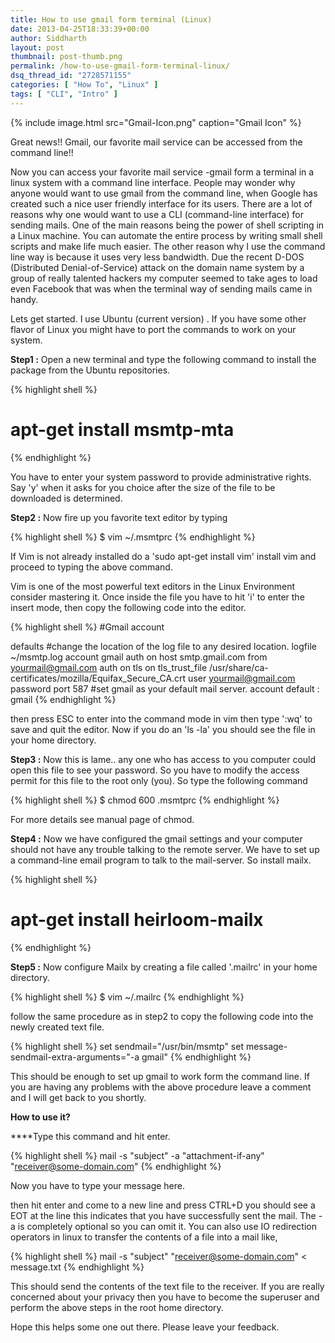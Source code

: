 ```yaml
---
title: How to use gmail form terminal (Linux)
date: 2013-04-25T18:33:39+00:00
author: Siddharth
layout: post
thumbnail: post-thumb.png
permalink: /how-to-use-gmail-form-terminal-linux/
dsq_thread_id: "2728571155"
categories: [ "How To", "Linux" ]
tags: [ "CLI", "Intro" ]
---
```


{% include image.html src="Gmail-Icon.png" caption="Gmail Icon" %}

Great news!! Gmail, our favorite mail service can be accessed from the command line!!

Now you can access your favorite mail service -gmail form a terminal in a linux system with a command line interface. People may wonder why anyone would want to use gmail from the command line, when Google has created such a nice user friendly interface for its users. There are a lot of reasons why one would want to use a CLI (command-line interface) for sending mails. One of the main reasons being the power of shell scripting in a Linux machine. You can automate the entire process by writing small shell scripts and make life much easier. The other reason why I use the command line way is because it uses very less bandwidth. Due the recent D-DOS (Distributed Denial-of-Service) attack on the domain name system by a group of really talented hackers my computer seemed to take ages to load even Facebook that was when the terminal way of sending mails came in handy.

Lets get started. I use Ubuntu (current version) . If you have some other flavor of Linux you might have to port the commands to work on your system.

**Step1 :** Open a new terminal and type the following command to install the package from the Ubuntu repositories.

{% highlight shell %}
# apt-get install msmtp-mta
{% endhighlight %}

You have to enter your system password to provide administrative rights. Say 'y' when it asks for you choice after the size of the file to be downloaded is determined.
  
**Step2 :** Now fire up you favorite text editor by typing

{% highlight shell %}
$ vim ~/.msmtprc
{% endhighlight %}

If Vim is not already installed do a 'sudo apt-get install vim' install vim and proceed to typing the above command.
  
Vim is one of the most powerful text editors in the Linux Environment consider mastering it. Once inside the file you have to hit 'i' to enter the insert mode, then copy the following code into the editor.

{% highlight shell %}
#Gmail account

defaults
#change the location of the log file to any desired location.
logfile ~/msmtp.log
account gmail
auth on
host smtp.gmail.com
from <yourmail@gmail.com>
auth on
tls on
tls_trust_file /usr/share/ca-certificates/mozilla/Equifax_Secure_CA.crt
user <yourmail@gmail.com>
password <your-password>
port 587
#set gmail as your default mail server.
account default : gmail
{% endhighlight %}

then press ESC to enter into the command mode in vim then type ':wq' to save and quit the editor. Now if you do an 'ls -la' you should see the file in your home directory.

**Step3 :** Now this is lame.. any one who has access to you computer could open this file to see your password. So you have to modify the access permit for this file to the root only (you). So type the following command

{% highlight shell %}
$ chmod 600 .msmtprc
{% endhighlight %}

For more details see manual page of chmod.

**Step4 :** Now we have configured the gmail settings and your computer should not have any trouble talking to the remote server. We have to set up a command-line email program to talk to the mail-server. So install mailx.


{% highlight shell %}
# apt-get install heirloom-mailx
{% endhighlight %}

**Step5 :** Now configure Mailx by creating a file called '.mailrc' in your home directory.

{% highlight shell %}
$ vim ~/.mailrc
{% endhighlight %}


follow the same procedure as in step2 to copy the following code into the newly created text file.

{% highlight shell %}
set sendmail="/usr/bin/msmtp"
set message-sendmail-extra-arguments="-a gmail"
{% endhighlight %}

This should be enough to set up gmail to work form the command line. If you are having any problems with the above procedure leave a comment and I will get back to you shortly.

**How to use it?**

****Type this command and hit enter.

{% highlight shell %}
mail -s "subject" -a "attachment-if-any" "receiver@some-domain.com"
{% endhighlight %}

Now you have to type your message here.

then hit enter and come to a new line and press CTRL+D you should see a EOT at the line this indicates that you have successfully sent the mail. The -a <A attachmentA > is completely optional so you can omit it. You can also use IO redirection operators in linux to transfer the contents of a file into a mail like,

{% highlight shell %}
mail -s "subject" "receiver@some-domain.com" < message.txt
{% endhighlight %}

This should send the contents of the text file to the receiver. If you are really concerned about your privacy then you have to become the superuser and perform the above steps in the root home directory.

Hope this helps some one out there. Please leave your feedback.
